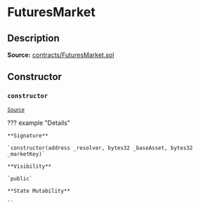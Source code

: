 # FuturesMarket

## Description

**Source:** [contracts/FuturesMarket.sol](https://github.com/Synthetixio/synthetix/tree/v2.72.1/contracts/FuturesMarket.sol)

## Constructor

### `constructor`

<sub>[Source](https://github.com/Synthetixio/synthetix/tree/v2.72.1/contracts/FuturesMarket.sol#L59)</sub>

??? example "Details"

    **Signature**

    `constructor(address _resolver, bytes32 _baseAsset, bytes32 _marketKey)`

    **Visibility**

    `public`

    **State Mutability**

    ``
